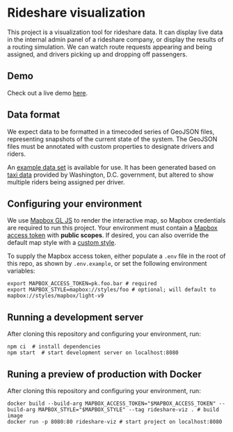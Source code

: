 # Rideshare visualization

This project is a visualization tool for rideshare data. It can display live data in the internal admin panel of a rideshare company, or display the results of a routing simulation. We can watch route requests appearing and being assigned, and drivers picking up and dropping off passengers.

## Demo

Check out a live demo [here](https://lesliepassante.com/projects/rideshare-viz).

## Data format

We expect data to be formatted in a timecoded series of GeoJSON files, representing snapshots of the current state of the system. The GeoJSON files must be annotated with custom properties to designate drivers and riders.

An [example data set](https://lesliepassante.com/projects/rideshare-viz/assets/example-geojson.zip) is available for use. It has been generated based on [taxi data](https://dfhv.dc.gov/page/dfhv-dashboard-and-statistical-data-sets) provided by Washington, D.C. government, but altered to show multiple riders being assigned per driver.

## Configuring your environment

We use [Mapbox GL JS](https://docs.mapbox.com/mapbox-gl-js/api/) to render the interactive map, so Mapbox credentials are required to run this project. Your environment must contain a [Mapbox access token](https://docs.mapbox.com/help/glossary/access-token/) with **public scopes**. If desired, you can also override the default map style with a [custom style](https://docs.mapbox.com/studio-manual/reference/styles/).

To supply the Mapbox access token, either populate a `.env` file in the root of this repo, as shown by `.env.example`, or set the following environment variables:

```Shell
export MAPBOX_ACCESS_TOKEN=pk.foo.bar # required
export MAPBOX_STYLE=mapbox://styles/foo # optional; will default to mapbox://styles/mapbox/light-v9
```

## Running a development server

After cloning this repository and configuring your environment, run:

```Shell
npm ci  # install dependencies
npm start  # start development server on localhost:8080
```

## Runing a preview of production with Docker

After cloning this repository and configuring your environment, run:

```Shell
docker build --build-arg MAPBOX_ACCESS_TOKEN="$MAPBOX_ACCESS_TOKEN" --build-arg MAPBOX_STYLE="$MAPBOX_STYLE" --tag rideshare-viz . # build image
docker run -p 8080:80 rideshare-viz # start project on localhost:8080
```
